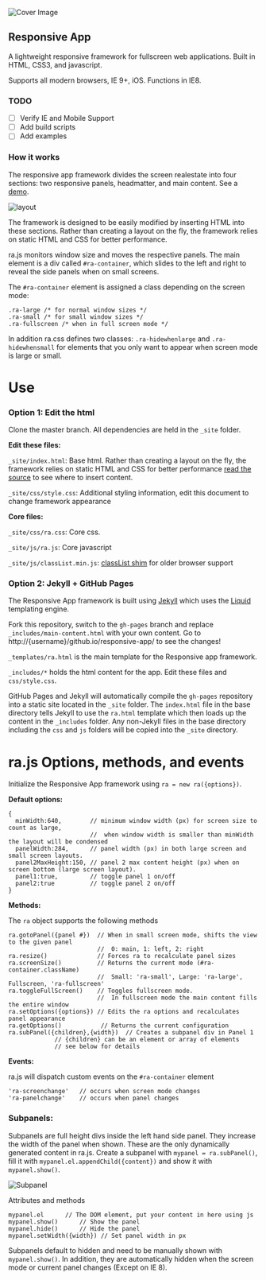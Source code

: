 ![Cover Image](https://topuhit.github.io/responsive-app/css/whywhywhy-facebook.png)

Responsive App
---
A lightweight responsive framework for fullscreen web applications.
Built in HTML, CSS3, and javascript.

Supports all modern browsers, IE 9+, iOS. Functions in IE8.

### TODO
 - [ ] Verify IE and Mobile Support
 - [ ] Add build scripts
 - [ ] Add examples

### How it works
The responsive app framework divides the screen realestate into four sections: two responsive panels, headmatter, and main content. See a [demo](https://github.com/topuhit/responsive-app).

![layout](http://raw.github.com/fgassert/responsive-app/master/fullscreen-app-layout.png)

The framework is designed to be easily modified by inserting HTML into these sections. Rather than creating a layout on the fly, the framework relies on static HTML and CSS for better performance.

ra.js monitors window size and moves the respective panels. The main element is a div called `#ra-container`, which slides to the left and right to reveal the side panels when on small screens.

The `#ra-container` element is assigned a class depending on the screen mode:
```
.ra-large /* for normal window sizes */
.ra-small /* for small window sizes */
.ra-fullscreen /* when in full screen mode */
```

In addition ra.css defines two classes: `.ra-hidewhenlarge` and `.ra-hidewhensmall` for elements that you only want to appear when screen mode is large or small.

Use
===
### Option 1: Edit the html

Clone the master branch. All dependencies are held in the `_site` folder.

**Edit these files:**

`_site/index.html`: Base html. Rather than creating a layout on the fly, the framework relies on static HTML and CSS for better performance [read the source](https://github.com/fgassert/responsive-app/blob/master/_site/index.html) to see where to insert content.

`_site/css/style.css`: Additional styling information, edit this document to change framework appearance

**Core files:**

`_site/css/ra.css`: Core css.

`_site/js/ra.js`: Core javascript

`_site/js/classList.min.js`: [classList shim](https://github.com/eligrey/classList.js/blob/master/classList.js) for older browser support

### Option 2: Jekyll + GitHub Pages

The Responsive App framework is built using [Jekyll](http://jekyllrb.com) which uses the [Liquid](http://liquidmarkup.org) templating engine. 

Fork this repository, switch to the `gh-pages` branch and replace `_includes/main-content.html` with your own content.
Go to http://{username}/github.io/responsive-app/ to see the changes!

`_templates/ra.html` is the main template for the Responsive app framework.

`_includes/*` holds the html content for the app. Edit these files and `css/style.css`.

GitHub Pages and Jekyll will automatically compile the `gh-pages` repository into a static site located in the `_site` folder. The `index.html` file in the base directory tells Jekyll to use the `ra.html` template which then loads up the content in the `_includes` folder. Any non-Jekyll files in the base directory including the `css` and `js` folders will be copied into the `_site` directory. 

ra.js Options, methods, and events
===

Initialize the Responsive App framework using `ra = new ra({options})`.

**Default options:**
```
{
  minWidth:640,        // minimum window width (px) for screen size to count as large, 
                       //  when window width is smaller than minWidth the layout will be condensed
  panelWidth:284,      // panel width (px) in both large screen and small screen layouts.
  panel2MaxHeight:150, // panel 2 max content height (px) when on screen bottom (large screen layout).
  panel1:true,         // toggle panel 1 on/off
  panel2:true          // toggle panel 2 on/off
}
```

**Methods:**

The `ra` object supports the following methods
```
ra.gotoPanel({panel #})  // When in small screen mode, shifts the view to the given panel
                         //  0: main, 1: left, 2: right
ra.resize()              // Forces ra to recalculate panel sizes
ra.screenSize()          // Returns the current mode (#ra-container.className)
                         //  Small: 'ra-small', Large: 'ra-large', Fullscreen, 'ra-fullscreen'
ra.toggleFullScreen()    // Toggles fullscreen mode. 
                         //  In fullscreen mode the main content fills the entire window
ra.setOptions({options}) // Edits the ra options and recalculates panel appearance
ra.getOptions()           // Returns the current configuration
ra.subPanel({children},{width})	 // Creates a subpanel div in Panel 1 
			 // {children} can be an element or array of elements
			 // see below for details
```

**Events:**

ra.js will dispatch custom events on the `#ra-container` element
```
'ra-screenchange'	// occurs when screen mode changes
'ra-panelchange'	// occurs when panel changes
```

### Subpanels:

Subpanels are full height divs inside the left hand side panel. They increase the width of the panel when shown. These are the only dynamically generated content in ra.js. Create a subpanel with `mypanel = ra.subPanel()`, fill it with `mypanel.el.appendChild({content})` and show it with `mypanel.show()`.

![Subpanel](http://raw.github.com/fgassert/responsive-app/master/fullscreen-app-layout-sub.png)

Attributes and methods
```
mypanel.el		// The DOM element, put your content in here using js
mypanel.show()		// Show the panel
mypanel.hide()		// Hide the panel
mypanel.setWidth({width}) // Set panel width in px
```

Subpanels default to hidden and need to be manually shown with `mypanel.show()`. In addition, they are automatically hidden when the screen mode or current panel changes (Except on IE 8).

